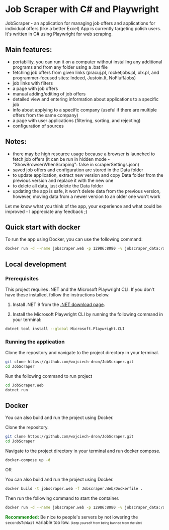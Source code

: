 # Job Scraper with C# and Playwright

JobScraper - an application for managing job offers and applications for
individual offers (like a better Excel)
App is currently targeting polish users.
It's written in C# using Playwright for web scraping.

## Main features:
- portability, you can run it on a computer without installing any
  additional programs and from any folder using a .bat file
- fetching job offers from given links (pracuj.pl, rocketjobs.pl, olx.pl, and
  programmer-focused sites: Indeed, Justoin.It, NoFluffJobs)
- job links with filters
- a page with job offers
- manual adding/editing of job offers
- detailed view and entering information about applications to a specific job
- info about applying to a specific company (useful if there are multiple offers
  from the same company)
- a page with user applications (filtering, sorting, and rejecting)
- configuration of sources

## Notes:
- there may be high resource usage because a browser is launched to fetch job
  offers (it can be run in hidden mode - "ShowBrowserWhenScraping": false in
  scraperSettings.json)
- saved job offers and configuration are stored in the Data folder
- to update application, extract new version and copy Data folder from the previous version and replace it with the new one
- to delete all data, just delete the Data folder
- updating the app is safe, it won't delete data from the previous version,
  however, moving data from a newer version to an older one won't work

Let me know what you think of the app, your experience and what could be improved - 
I appreciate any feedback ;)


## Quick start with docker
To run the app using Docker, you can use the following command:
```bash
docker run -d --name jobscraper.web -p 12986:8080 -v jobscraper_data:/app/data combi71/jobscraper.web:0.2
```

## Local development

### Prerequisites

This project requires .NET and the Microsoft Playwright CLI. If you don't have
these installed, follow the instructions below.

1. Install .NET 9 from
   the [.NET download page](https://dotnet.microsoft.com/download).

2. Install the Microsoft Playwright CLI by running the following command in your
   terminal:

```bash
dotnet tool install --global Microsoft.Playwright.CLI
```

### Running the application
Clone the repository and navigate to the project directory in your terminal.
```bash
git clone https://github.com/wojciech-dron/JobScraper.git
cd JobScraper
```

Run the following command to run project
```bash
cd JobScraper.Web
dotnet run
```
   
## Docker

You can also build and run the project using Docker.

Clone the repository.
```bash
git clone https://github.com/wojciech-dron/JobScraper.git
cd JobScraper
```

Navigate to the project directory in your terminal and run docker compose.
```bash
docker-compose up -d
```

OR

You can also build and run the project using Docker.

```bash
docker build -t jobscraper.web -f Jobscraper.Web/Dockerfile .
```

Then run the following command to start the container.

```bash
docker run -d --name jobscraper.web -p 12986:8080 -v jobscraper_data:/app/data jobscraper.web
```





<span style="color: green">**Recommended:**</span> Be nice to people's servers by not lowering the `secondsToWait` variable too low. <font size="1">(keep yourself from being banned from the site)</font>
